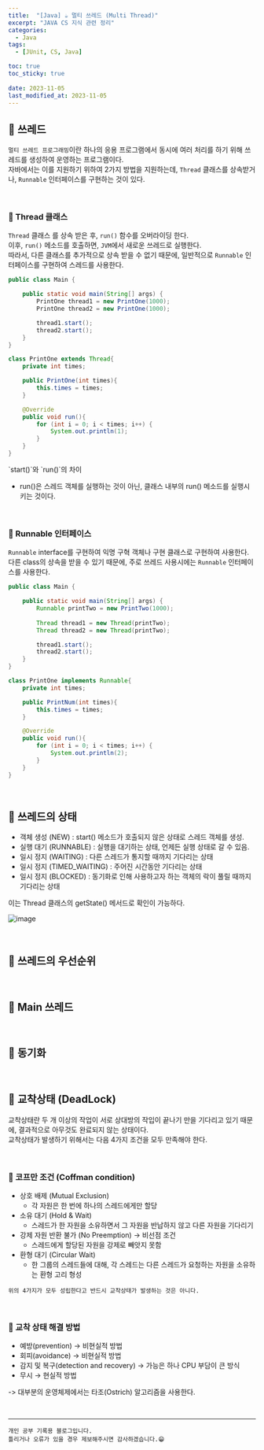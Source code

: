 ```yaml
---
title:  "[Java] ☕ 멀티 쓰레드 (Multi Thread)"
excerpt: "JAVA CS 지식 관련 정리"
categories:
  - Java
tags:
  - [JUnit, CS, Java]

toc: true
toc_sticky: true
 
date: 2023-11-05
last_modified_at: 2023-11-05
---
```



## 📖 쓰레드

`멀티 쓰레드 프로그래밍`이란 하나의 응용 프로그램에서 동시에 여러 처리를 하기 위해 쓰레드를 생성하여 운영하는 프로그램이다.   
자바에서는 이를 지원하기 위하여 2가지 방법을 지원하는데, `Thread` 클래스를 상속받거나, `Runnable` 인터페이스를 구현하는 것이 있다.  

<br>

### 🍄 Thread 클래스

`Thread` 클래스 를 상속 받은 후, `run()` 함수를 오버라이딩 한다.  
이후, `run()` 메소드를 호출하면, `JVM`에서 새로운 쓰레드로 실행한다.  
따라서, 다른 클래스를 추가적으로 상속 받을 수 없기 때문에, 일반적으로 `Runnable` 인터페이스를 구현하여 스레드를 사용한다.  

```java
public class Main {

    public static void main(String[] args) {
        PrintOne thread1 = new PrintOne(1000);
        PrintOne thread2 = new PrintOne(1000);

        thread1.start();
        thread2.start();
    }
}

class PrintOne extends Thread{
    private int times;

    public PrintOne(int times){
        this.times = times;
    }

    @Override
    public void run(){
        for (int i = 0; i < times; i++) {
            System.out.println(1);
        }
    }
}
```

<div class="notice--warning" markdown="1">
`start()`와 `run()`의 차이

 - run()은 스레드 객체를 실행하는 것이 아닌, 클래스 내부의 run() 메소드를 실행시키는 것이다.
</div>

<br>

### 🍄 Runnable 인터페이스

`Runnable` interface를 구현하여 익명 구혁 객체나 구현 클래스로 구현하여 사용한다.  
다른 class의 상속을 받을 수 있기 때문에, 주로 쓰레드 사용시에는 `Runnable` 인터페이스를 사용한다.  

```java
public class Main {

    public static void main(String[] args) {
        Runnable printTwo = new PrintTwo(1000);
        
        Thread thread1 = new Thread(printTwo);
        Thread thread2 = new Thread(printTwo);

        thread1.start();
        thread2.start();
    }
}

class PrintOne implements Runnable{
    private int times;

    public PrintNum(int times){
        this.times = times;
    }

    @Override
    public void run(){
        for (int i = 0; i < times; i++) {
            System.out.println(2);
        }
    }
}
```

<br>

## 📖 쓰레드의 상태

- 객체 생성 (NEW) : start() 메소드가 호출되지 않은 상태로 스레드 객체를 생성.
- 실행 대기 (RUNNABLE) : 실행을 대기하는 상태, 언제든 실행 상태로 갈 수 있음.
- 일시 정지 (WAITING) : 다른 스레드가 통지할 때까지 기다리는 상태
- 일시 정지 (TIMED_WAITING) : 주어진 시간동안 기다리는 상태
- 일시 정지 (BLOCKED) : 동기화로 인해 사용하고자 하는 객체의 락이 풀릴 때까지 기다리는 상태  

이는 Thread 클래스의 getState() 메서드로 확인이 가능하다.  

![image](https://github.com/yyechan0602/yyechan0602.github.io/assets/37824506/0a2571d2-d91d-4d0a-a891-464567c93d62)


<br>

## 📖 쓰레드의 우선순위



<br>

## 📖 Main 쓰레드



<br>

## 📖 동기화



<br>

## 📖 교착상태 (DeadLock)

교착상태란 두 개 이상의 작업이 서로 상대방의 작입이 끝나기 만을 기다리고 있기 때문에, 결과적으로 아무것도 완료되지 않는 상태이다.  
교착상태가 발생하기 위해서는 다음 4가지 조건을 모두 만족해야 한다.  

<br>

### 🍄 코프만 조건 (Coffman condition)

- 상호 배제 (Mutual Exclusion)
  - 각 자원은 한 번에 하나의 스레드에게만 할당
- 소유 대기 (Hold & Wait)
  - 스레드가 한 자원을 소유하면서 그 자원을 반납하지 않고 다른 자원을 기다리기
- 강제 자원 반환 불가 (No Preemption) → 비선점 조건
  - 스레드에게 할당된 자원을 강제로 빼앗지 못함
- 환형 대기 (Circular Wait)
  - 한 그룹의 스레드들에 대해, 각 스레드는 다른 스레드가 요청하는 자원을 소유하는 환형 고리 형성

`위의 4가지가 모두 성립한다고 반드시 교착상태가 발생하는 것은 아니다.`

<br>

### 🍄 교착 상태 해결 방법

- 예방(prevention) → 비현실적 방법
- 회피(avoidance) → 비현실적 방법
- 감지 및 복구(detection and recovery) → 가능은 하나 CPU 부담이 큰 방식
- 무시 → 현실적 방법

-> 대부분의 운영체제에서는 타조(Ostrich) 알고리즘을 사용한다.  

<br>

***
    개인 공부 기록용 블로그입니다.
    틀리거나 오류가 있을 경우 제보해주시면 감사하겠습니다.😁